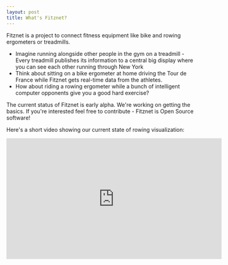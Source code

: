 ```yaml
---
layout: post
title: What's Fitznet?
---
```


Fitznet is a project to connect fitness equipment like bike and rowing ergometers or treadmills.
* Imagine running alongside other people in the gym on a treadmill - Every treadmill publishes its information to a central big display where you can see each other running through New York
* Think about sitting on a bike ergometer at home driving the Tour de France while Fitznet gets real-time data from the athletes.
* How about riding a rowing ergometer while a bunch of intelligent computer opponents give you a good hard exercise?

The current status of Fitznet is early alpha. We're working on getting the basics. If you're interested feel free to contribute - Fitznet is Open Source software!

Here's a short video showing our current state of rowing visualization:
<iframe width="560" height="315" src="https://www.youtube.com/embed/mpEpenLPN4g" frameborder="0" allowfullscreen></iframe>
